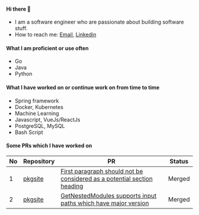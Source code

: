 #### Hi there 👋
- I am a software engineer who are passionate about building software stuff.
- How to reach me: [Email](mailto:trong.buiquoc@gmai.com), [Linkedin](www.linkedin.com/in/trongbq)

#### What I am proficient or use often
- Go
- Java
- Python

#### What I have worked on or continue work on from time to time
- Spring framework
- Docker, Kubernetes
- Machine Learning
- Javascript, VueJs/ReactJs
- PostgreSQL, MySQL
- Bash Script

#### Some PRs which I have worked on
|  No | Repository  |  PR | Status  |
|---|---|---|---|
| 1 | [pkgsite](https://github.com/golang/pkgsite) | [First paragraph should not be considered as a potential section heading](https://go-review.googlesource.com/c/pkgsite/+/258398)  | Merged  |
| 2 | [pkgsite](https://github.com/golang/pkgsite) | [GetNestedModules supports input paths which have major version](https://go-review.googlesource.com/c/pkgsite/+/260277) | Merged |

<!--
Here are some ideas to get you started:

- 🔭 I’m currently working on ...
- 🌱 I’m currently learning ...
- 👯 I’m looking to collaborate on ...
- 🤔 I’m looking for help with ...
- 💬 Ask me about ...
- 📫 How to reach me: ...
- 😄 Pronouns: ...
- ⚡ Fun fact: ...
-->
